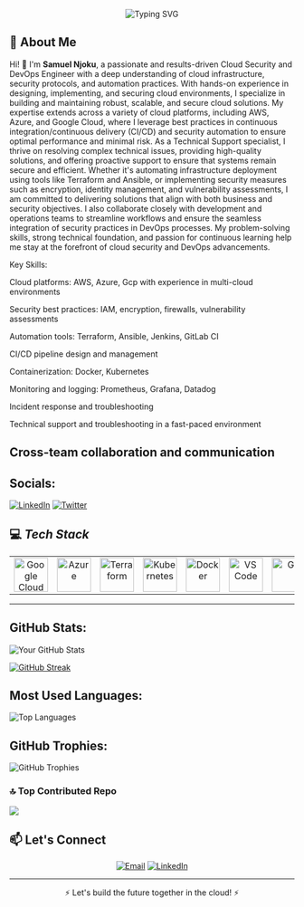 <!-- Header Section -->
<p align="center">
  <img src="https://readme-typing-svg.demolab.com?font=Fira+Code&size=30&duration=4000&pause=500&center=true&vCenter=true&multiline=true&width=600&height=80&lines=Hello!+I'm+Samuel Njoku;Cloud Security+%26+DevOps+Engineer" alt="Typing SVG" />
</p>

<!-- About Me Section -->
## 🚀 **About Me**
Hi! 👋 I'm **Samuel Njoku**, a passionate and results-driven Cloud Security and DevOps Engineer with a deep understanding of cloud infrastructure, security protocols, and automation practices. With hands-on experience in designing, implementing, and securing cloud environments, I specialize in building and maintaining robust, scalable, and secure cloud solutions. My expertise extends across a variety of cloud platforms, including AWS, Azure, and Google Cloud, where I leverage best practices in continuous integration/continuous delivery (CI/CD) and security automation to ensure optimal performance and minimal risk.
As a Technical Support specialist, I thrive on resolving complex technical issues, providing high-quality solutions, and offering proactive support to ensure that systems remain secure and efficient. Whether it's automating infrastructure deployment using tools like Terraform and Ansible, or implementing security measures such as encryption, identity management, and vulnerability assessments, I am committed to delivering solutions that align with both business and security objectives.
I also collaborate closely with development and operations teams to streamline workflows and ensure the seamless integration of security practices in DevOps processes. My problem-solving skills, strong technical foundation, and passion for continuous learning help me stay at the forefront of cloud security and DevOps advancements.

Key Skills:

Cloud platforms: AWS, Azure, Gcp with experience in multi-cloud environments 

Security best practices: IAM, encryption, firewalls, vulnerability assessments

Automation tools: Terraform, Ansible, Jenkins, GitLab CI

CI/CD pipeline design and management

Containerization: Docker, Kubernetes

Monitoring and logging: Prometheus, Grafana, Datadog

Incident response and troubleshooting

Technical support and troubleshooting in a fast-paced environment

Cross-team collaboration and communication
---



##  Socials:

[![LinkedIn](https://img.shields.io/badge/LinkedIn-%230077B5.svg?style=flat&logo=linkedin&logoColor=white)](https://www.linkedin.com/in/samuel-njoku-2118a11b4?utm_source=share&utm_campaign=share_via&utm_content=profile&utm_medium=android_app)
[![Twitter](https://img.shields.io/badge/Twitter-%231DA1F2.svg?style=flat&logo=twitter&logoColor=white)](https://x.com/VirshC56279?t=Ci6SCgzqBRXYbMX-PtlLHQ&s=09)


## 💻 *Tech Stack*
<table align="center">
 <tr>
   <td align="center"><img src="https://cdn.jsdelivr.net/gh/devicons/devicon/icons/googlecloud/googlecloud-original.svg" width="60" alt="Google Cloud"/></td>
   <td align="center"><img src="https://cdn.jsdelivr.net/gh/devicons/devicon/icons/azure/azure-original.svg" width="60" alt="Azure"/></td>
   <td align="center"><img src="https://cdn.jsdelivr.net/gh/devicons/devicon/icons/terraform/terraform-original.svg" width="60" alt="Terraform"/></td>
   <td align="center"><img src="https://cdn.jsdelivr.net/gh/devicons/devicon/icons/kubernetes/kubernetes-plain.svg" width="60" alt="Kubernetes"/></td>
   <td align="center"><img src="https://cdn.jsdelivr.net/gh/devicons/devicon/icons/docker/docker-original.svg" width="60" alt="Docker"/></td>
   <td align="center"><img src="https://cdn.jsdelivr.net/gh/devicons/devicon/icons/vscode/vscode-original.svg" width="60" alt="VS Code"/></td>
   <td align="center"><img src="https://cdn.jsdelivr.net/gh/devicons/devicon/icons/git/git-original.svg" width="60" alt="Git"/></td>
   <td align="center"><img src="https://cdn.jsdelivr.net/gh/devicons/devicon/icons/linux/linux-original.svg" width="60" alt="Linux"/></td>
   <td align="center"><img src="https://img.shields.io/badge/Datadog-632CA6?style=flat&logo=datadog&logoColor=white" alt="Datadog" /></td>
   <td align="center"><img src="https://img.shields.io/badge/Cockpit-005CA9?style=flat&logoColor=white" alt="Cockpit"/></td>
 </tr>
</table>
 
---


##  GitHub Stats:

![Your GitHub Stats](https://github-readme-stats.vercel.app/api?username=sammys-git&show_icons=true&theme=dark&count_private=true)

[![GitHub Streak](https://streak-stats.demolab.com/?user=Sammys-Git&theme=dark)](https://git.io/streak-stats)
##  Most Used Languages:
![Top Languages](https://github-readme-stats.vercel.app/api/top-langs/?username=Sammys-Git&layout=compact&theme=dark)
##  GitHub Trophies:

![GitHub Trophies](https://github-profile-trophy.vercel.app/?username=Sammy-Git&theme=darkhub&margin-w=15&margin-h=15)

### 🔝 Top Contributed Repo
![](https://github-contributor-stats.vercel.app/api?username=Sammys-Git&limit=5&theme=dark&combine_all_yearly_contributions=true)


<!-- Contact Section -->
## 📫 **Let's Connect**
<p align="center">
  <a href="mailto:njokusamuel33@gmail.com"><img src="https://img.shields.io/badge/Email-D14836?logo=gmail&logoColor=white&style=for-the-badge" alt="Email"/></a>
  <a href="https://www.linkedin.com/in/samuel-njoku-2118a11b4?utm_source=share&utm_campaign=share_via&utm_content=profile&utm_medium=android_app"><img src="https://img.shields.io/badge/LinkedIn-0077B5?logo=linkedin&logoColor=white&style=for-the-badge" alt="LinkedIn"/></a>
</p>

---

<p align="center">⚡ Let's build the future together in the cloud! ⚡</p>





<!---
Sammys-Git/Sammys-Git is a ✨ special ✨ repository because its `README.md` (this file) appears on your GitHub profile.
You can click the Preview link to take a look at your changes.
--->

 



















